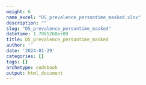 ```yaml
---
weight: 6
name_excel: "D5_prevalence_persontime_masked.xlsx"
description: ""
slug: "D5_prevalence_persontime_masked"
datetime: 1.7065268e+09
title: D5_prevalence_persontime_masked
author: ''
date: '2024-01-29'
categories: []
tags: []
archetype: codebook
output: html_document
---
```


<div class="tabcontent"></div>
